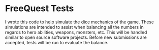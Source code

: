 # FreeQuest Tests

I wrote this code to help simulate the dice mechanics of the game. These simulations are intended to assist when balancing all the numbers in regards to hero abilities, weapons, monsters, etc. This will be handled similar to open source software projects. Before new submissions are accepted, tests will be run to evaluate the balance.
